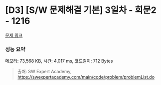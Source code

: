 # [D3] [S/W 문제해결 기본] 3일차 - 회문2 - 1216 

[문제 링크](https://swexpertacademy.com/main/code/problem/problemDetail.do?contestProbId=AV14Rq5aABUCFAYi) 

### 성능 요약

메모리: 73,568 KB, 시간: 4,017 ms, 코드길이: 712 Bytes



> 출처: SW Expert Academy, https://swexpertacademy.com/main/code/problem/problemList.do
